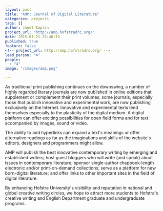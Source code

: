 ```yaml
---
layout: post
title: "AMP: Journal of Digital Literature"
categories: projects
tags: []
author: Janet Kaplan
project_url: 'http://amp.hofstradrc.org/'
date: 2015-01-21 21:46:19
published: true
feature: false
<!-- project_url: http://amp.hofstradrc.org/ -->
lead_person: "4"
people:
  - "4"
image: "/images/amp.png"

---
```


As traditional print publishing continues on the downswing, a number of highly regarded literary journals are now published in online editions that supplement or complement their print volumes; some journals, especially those that publish innovative and experimental work, are now publishing exclusively on the Internet.  Innovative and experimental texts lend themselves especially to the plasticity of the digital medium. A digital platform can offer exciting possibilities for open field forms and for text accompanied by images, sound or video.

<!--more-->

The ability to add hyperlinks can expand a text's meanings or offer alternative readings as far as the imaginations and skills of the website's editors, designers and programmers might allow.

AMP will publish the best innovative contemporary writing by emerging and established writers; host guest bloggers who will write (and speak) about issues in contemporary literature; sponsor single-author chapbook-length electronic and/or print-on-demand collections; serve as a platform for new born-digital literature; and offer links to other important sites in the field of digital literature.

By enhancing Hofstra University's visibility and reputation in national and global creative writing circles, we hope to attract more students to Hofstra's creative writing and English Department graduate and undergraduate programs.
